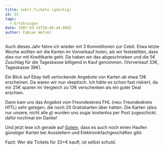 ```yaml
---
title: Cebit-Tickets (günstig)
id: 53
tags:
  - Erfahrungen
date: 2007-03-14T10:46:44.000Z
author: Fabian Wetzel
---
```


Auch dieses Jahr fahre ich wieder mit 3 Kommilitonen zur Cebit. Etwa letzte Woche wollten wir die Karten im Vorverkauf holen, als wir feststellten, dass dies nur mit Kreditkarte geht. Da haben wir das abgeschrieben und die 5€ Zuschlag für die Tageskasse billigend in Kauf genommen. (Vorverkauf 33€, Tageskasse 38€).

Ein Blick auf Ebay ließ verlockende Angebote von Karten ab etwa 13€ erscheinen. Da waren wir nun skeptisch. Ich hätte es schon fast riskiert, da mir 25€ sparen im Vergleich zu 13€ verschenken als ein guter Deal erschien.

Dann kam uns das Angebot vom Freundeskreis FHL (neu: Freundeskreis HfTL) sehr gelegen, die noch 20 Gratiskarten über hatten. Die Karten (also nur unsere, nicht alle *g*) wurden uns sogar kostenlos per Post zugeschickt. dafür nochmal ein Danke!

Und jetzt lese ich gerade auf [Golem](http://www.golem.de/0703/51063.html "CeBIT-Tickets f&uuml;r 98 Cent"), dass es auch noch einen Haufen günstiger Karten bei Ausstellern und Elektronikfachgeschäften gibt.

Fazit: Wer die Tickets für 33+€ kauft, ist selbst schuld.
